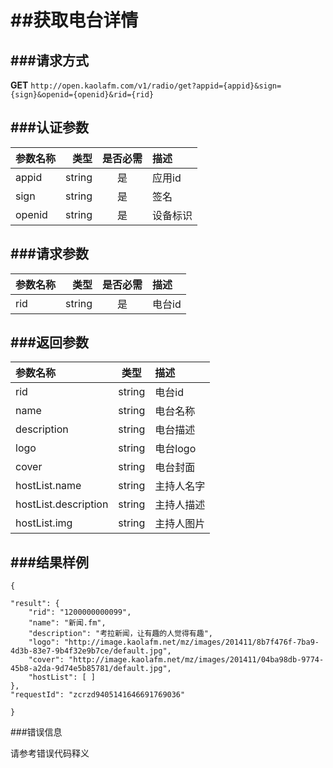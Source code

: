 ##获取电台详情
===
###请求方式
---

**GET** `http://open.kaolafm.com/v1/radio/get?appid={appid}&sign={sign}&openid={openid}&rid={rid}`

###认证参数
---
| 参数名称 | 类型    | 是否必需 |描述
|:------- |-------:|:------:|:----|
| appid   | string |   是   |应用id
| sign    | string |   是   |签名
| openid  | string |   是   |设备标识


###请求参数
---

| 参数名称 | 类型    | 是否必需 |描述
|:------- |-------:|:------:|:----|
| rid   | string |   是   |电台id



###返回参数
---

| 参数名称 | 类型    | 描述 
|:------- |:-------:|:------|
|rid	 | string	 | 电台id
| name	| string	| 电台名称
| description	| string	| 电台描述
| logo | string	| 电台logo
| cover | string | 电台封面
| hostList.name | string	| 主持人名字
| hostList.description	| string	| 主持人描述
| hostList.img	| string	| 主持人图片





###结果样例
---

    {

    "result": {
        "rid": "1200000000099",
        "name": "新闻.fm",
        "description": "考拉新闻，让有趣的人觉得有趣",
        "logo": "http://image.kaolafm.net/mz/images/201411/8b7f476f-7ba9-4d3b-83e7-9b4f32e9b7ce/default.jpg",
        "cover": "http://image.kaolafm.net/mz/images/201411/04ba98db-9774-45b8-a2da-9d74e5b85781/default.jpg",
        "hostList": [ ]
    },
    "requestId": "zcrzd9405141646691769036"

    }

###错误信息

请参考错误代码释义